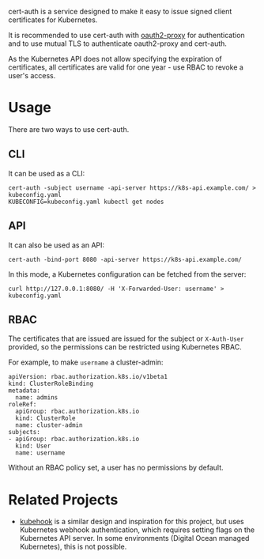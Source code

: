 cert-auth is a service designed to make it easy to issue signed client certificates for Kubernetes.

It is recommended to use cert-auth with [oauth2-proxy](https://github.com/pusher/oauth2_proxy) for authentication and to use mutual TLS to authenticate oauth2-proxy and cert-auth.

As the Kubernetes API does not allow specifying the expiration of certificates, all certificates are valid for one year - use RBAC to revoke a user's access.

# Usage

There are two ways to use cert-auth.

## CLI

It can be used as a CLI:

```
cert-auth -subject username -api-server https://k8s-api.example.com/ > kubeconfig.yaml
KUBECONFIG=kubeconfig.yaml kubectl get nodes
```

## API

It can also be used as an API:

```
cert-auth -bind-port 8080 -api-server https://k8s-api.example.com/
```

In this mode, a Kubernetes configuration can be fetched from the server:

```
curl http://127.0.0.1:8080/ -H 'X-Forwarded-User: username' > kubeconfig.yaml
```

## RBAC

The certificates that are issued are issued for the subject or `X-Auth-User` provided, so the permissions can be restricted using Kubernetes RBAC.

For example, to make `username` a cluster-admin:

```
apiVersion: rbac.authorization.k8s.io/v1beta1
kind: ClusterRoleBinding
metadata:
  name: admins
roleRef:
  apiGroup: rbac.authorization.k8s.io
  kind: ClusterRole
  name: cluster-admin
subjects:
- apiGroup: rbac.authorization.k8s.io
  kind: User
  name: username
```

Without an RBAC policy set, a user has no permissions by default.

# Related Projects

* [kubehook](https://github.com/planetlabs/kubehook) is a similar design and inspiration for this project, but uses Kubernetes webhook authentication, which requires setting flags on the Kubernetes API server. In some environments (Digital Ocean managed Kubernetes), this is not possible.
